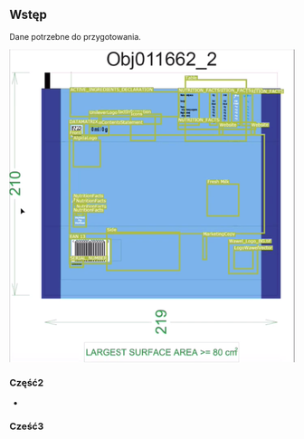 <link type="text/css" rel="stylesheet" href="/docs/assets/css/style.css" />

## Wstęp
 
 Dane potrzebne do przygotowania.
<div class="imageContainer">
<img src="/docs/assets/images/Chespa_BlankTemplate%20.png" alt="hi"/>
</div>

### Część2

-

### Cześć3

